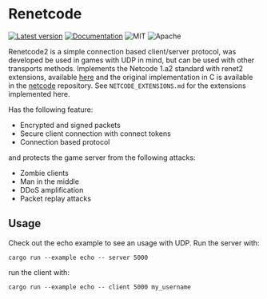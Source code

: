 # Renetcode
[![Latest version](https://img.shields.io/crates/v/renetcode2.svg)](https://crates.io/crates/renetcode2)
[![Documentation](https://docs.rs/renetcode2/badge.svg)](https://docs.rs/renetcode2)
![MIT](https://img.shields.io/badge/license-MIT-blue.svg)
![Apache](https://img.shields.io/badge/license-Apache-blue.svg)


Renetcode2 is a simple connection based client/server protocol, was developed be used in games with UDP in mind, but can be used with other transports methods. Implements the Netcode 1.a2 standard with renet2 extensions, available [here][standard] and the original implementation in C is available in the [netcode][netcode] repository. See `NETCODE_EXTENSIONS.md` for the extensions implemented here.

Has the following feature:
- Encrypted and signed packets
- Secure client connection with connect tokens
- Connection based protocol

and protects the game server from the following attacks:
- Zombie clients
- Man in the middle
- DDoS amplification
- Packet replay attacks

[standard]: https://github.com/networkprotocol/netcode/blob/master/STANDARD.md
[netcode]: https://github.com/networkprotocol/netcode

## Usage
Check out the echo example to see an usage with UDP. Run the server with: 
```
cargo run --example echo -- server 5000 
```
run the client with:
```
cargo run --example echo -- client 5000 my_username
```
